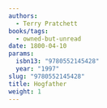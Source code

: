```yaml
---
authors:
  - Terry Pratchett
books/tags:
  - owned-but-unread
date: 1800-04-10
params:
  isbn13: "9780552145428"
  year: "1997"
slug: "9780552145428"
title: Hogfather
weight: 1
---
```


<!--more-->
